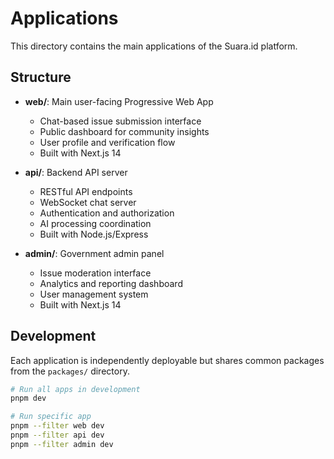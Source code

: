 # Applications

This directory contains the main applications of the Suara.id platform.

## Structure

- **web/**: Main user-facing Progressive Web App
  - Chat-based issue submission interface
  - Public dashboard for community insights
  - User profile and verification flow
  - Built with Next.js 14

- **api/**: Backend API server
  - RESTful API endpoints
  - WebSocket chat server
  - Authentication and authorization
  - AI processing coordination
  - Built with Node.js/Express

- **admin/**: Government admin panel
  - Issue moderation interface
  - Analytics and reporting dashboard
  - User management system
  - Built with Next.js 14

## Development

Each application is independently deployable but shares common packages from the `packages/` directory.

```bash
# Run all apps in development
pnpm dev

# Run specific app
pnpm --filter web dev
pnpm --filter api dev
pnpm --filter admin dev
```